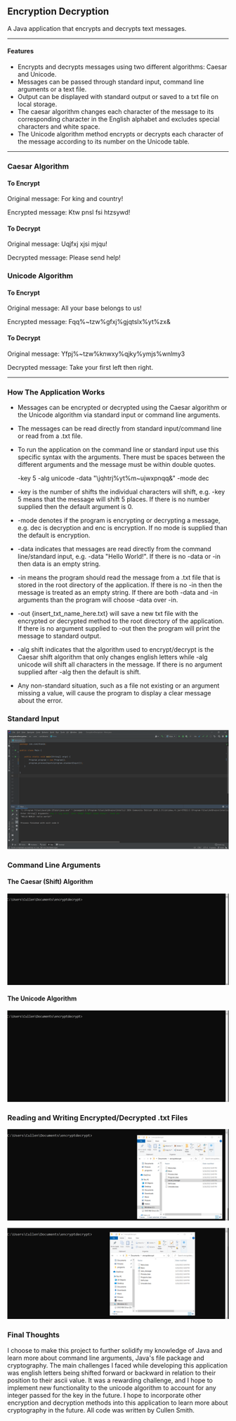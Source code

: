 ## Encryption Decryption ##
A Java application that encrypts and decrypts text messages.

-------------

#### Features ####
* Encrypts and decrypts messages using two different algorithms: Caesar and Unicode.
* Messages can be passed through standard input, command line arguments or a text file.
* Output can be displayed with standard output or saved to a txt file on local storage.
* The caesar algorithm changes each character of the message to its corresponding character in the English alphabet and excludes special characters and white space.
* The Unicode algorithm method encrypts or decrypts each
  character of the message according to its number on the Unicode table.
-------------
### Caesar Algorithm ###
#### To Encrypt ####
Original message: For king and country!

Encrypted message: Ktw pnsl fsi htzsywd!
#### To Decrypt ####
Original message: Uqjfxj xjsi mjqu!

Decrypted message: Please send help!

### Unicode Algorithm ###
#### To Encrypt ####
Original message:  All your base belongs to us!

Encrypted message: Fqq%~tzw%gfxj%gjqtslx%yt%zx&

#### To Decrypt ####
Original message: Yfpj%~tzw%knwxy%qjky%ymjs%wnlmy3

Decrypted message: Take your first left then right.

-------------

### How The Application Works ###

* Messages can be  encrypted or decrypted using the Caesar algorithm or the Unicode algorithm via standard input or command line arguments.
* The messages can be read directly from standard input/command line or read from a .txt file. 
* To run the application on the command line or standard input use this specific syntax with the arguments. There must be spaces between the different arguments and the 
  message must be within double quotes.

  -key 5 -alg unicode -data "\jqhtrj%yt%m~ujwxpnqq&" -mode dec

* -key is the number of shifts the individual characters will shift, e.g. -key 5 means that the message will shift 5 places. If there is no number supplied then the default 
  argument is 0.
* -mode denotes if the program is encrypting or decrypting a message, e.g. dec is decryption and enc is encryption. If no mode is supplied than the default is encryption.
* -data indicates that messages are read directly from the command line/standard input, e.g. -data "Hello World!". If there is no -data or -in then data is an empty string.
* -in means the program should read the message from a .txt file that is stored in the root directory of the application. If there is no -in then the message is treated as an 
  empty string. If there are both -data and -in arguments than the program will choose -data over -in.
* -out {insert_txt_name_here.txt} will save a new txt file with the encrypted or decrypted method to the root directory of the application. If there is no argument supplied to 
  -out then the program will print the message to standard output.
* -alg shift indicates that the algorithm used to encrypt/decrypt is the Caesar shift algorithm that only changes english letters while -alg unicode will shift all characters 
  in the message. If there is no argument supplied after -alg then the default is shift.
* Any non-standard situation, such as a file not existing or an argument missing a value, will cause the program to display a clear message about the error.

### Standard Input

![standard input](https://github.com/csmithswim/EncryptionDecryption/blob/main/images/standard%20input%20screenshot.png)

### Command Line Arguments

#### The Caesar (Shift) Algorithm

![shift_alg_encrypt](https://github.com/csmithswim/EncryptionDecryption/blob/main/images/command%20line%20argument%201.gif)

#### The Unicode Algorithm

![shift_alg_decrypt](https://github.com/csmithswim/EncryptionDecryption/blob/main/images/command%20line%20argument%202.gif)


### Reading and Writing Encrypted/Decrypted .txt Files

![unicode_alg_encrypt](https://github.com/csmithswim/EncryptionDecryption/blob/main/images/command%20line%20argument%203.gif)

![unicode_alg_decrypt](https://github.com/csmithswim/EncryptionDecryption/blob/main/images/command%20line%20argument%204.gif)


### Final Thoughts

I choose to make this project to further solidify my knowledge of Java and learn more about command line arguments, Java's file 
package and cryptography. The main challenges I faced while developing this application was english letters being shifted forward or backward in relation to their position to 
their ascii value. It was a rewarding challenge, and I hope to implement new functionality to the unicode algorithm to account for any integer passed for the key in the future. 
I hope to incorporate other encryption and decryption methods into this application to learn more about cryptography in the future. All code was written by Cullen Smith.
